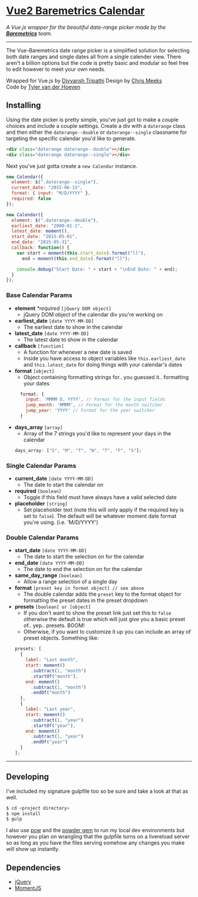 # [Vue2 Baremetrics Calendar]()

_A Vue.js wrapper for the beautiful date-range picker made by the **[Baremetrics](https://baremetrics.com)** team._

---

The Vue-Baremetrics date range picker is a simplified solution for selecting both date ranges and single dates all from a single calender view. There aren't a billion options but the code is pretty basic and modular so feel free to edit however to meet your own needs.

Wrapped for Vue.js by [Divyansh Tripathi](https://github.com/silent-lad)
Design by [Chris Meeks](https://dribbble.com/ChrisMeeks)  
Code by [Tyler van der Hoeven](https://github.com/tyvdh)

<!-- [View a demo](http://baremetrics.github.io/calendar/)
[View in a live production app](https://demo.baremetrics.com/) -->

## Installing

Using the date picker is pretty simple, you've just got to make a couple choices and include a couple settings.
Create a div with a `daterange` class and then either the `daterange--double` or `daterange--single` classname for targeting the specific calendar you'd like to generate.

```html
<div class="daterange daterange--double"></div>
<div class="daterange daterange--single"></div>
```

Next you've just gotta create a `new Calendar` instance.

```js
new Calendar({
  element: $(".daterange--single"),
  current_date: "2015-06-15",
  format: { input: "M/D/YYYY" },
  required: false
});

new Calendar({
  element: $(".daterange--double"),
  earliest_date: "2000-01-1",
  latest_date: moment(),
  start_date: "2015-05-01",
  end_date: "2015-05-31",
  callback: function() {
    var start = moment(this.start_date).format("ll"),
      end = moment(this.end_date).format("ll");

    console.debug("Start Date: " + start + "\nEnd Date: " + end);
  }
});
```

### Base Calendar Params

- **element** _\*required_ `[jQuery DOM object]`
  - jQuery DOM object of the calendar div you're working on
- **earliest_date** `[date YYYY-MM-DD]`
  - The earliest date to show in the calendar
- **latest_date** `[date YYYY-MM-DD]`
  - The latest date to show in the calendar
- **callback** `[function]`
  - A function for whenever a new date is saved
  - Inside you have access to object variables like `this.earliest_date` and `this.latest_date` for doing things with your calendar's dates
- **format** `[object]`
  - Object containing formatting strings for.. you guessed it.. formatting your dates
  ```js
    format: {
      input: 'MMMM D, YYYY', // Format for the input fields
      jump_month: 'MMMM', // Format for the month switcher
      jump_year: 'YYYY' // Format for the year switcher
    }
  ```
- **days_array** `[array]`
  - Array of the 7 strings you'd like to represent your days in the calendar
  ```js
  days_array: ["S", "M", "T", "W", "T", "F", "S"];
  ```

### Single Calendar Params

- **current_date** `[date YYYY-MM-DD]`
  - The date to start the calendar on
- **required** `[boolean]`
  - Toggle if this field must have always have a valid selected date
- **placeholder** `[string]`
  - Set placeholder text (note this will only apply if the required key is set to `false`). The default will be whatever moment date format you're using. (i.e. 'M/D/YYYY')

### Double Calendar Params

- **start_date** `[date YYYY-MM-DD]`
  - The date to start the selection on for the calendar
- **end_date** `[date YYYY-MM-DD]`
  - The date to end the selection on for the calendar
- **same_day_range** `[boolean]`
  - Allow a range selection of a single day
- **format** `[preset key in format object] // see above`
  - The double calendar adds the `preset` key to the format object for formatting the preset dates in the preset dropdown
- **presets** `[boolean] or [object]`
  - If you don't want to show the preset link just set this to `false` otherwise the default is true which will just give you a basic preset of.. yep.. presets. BOOM!
  - Otherwise, if you want to customize it up you can include an array of preset objects. Something like:
  ```js
  presets: [
    {
      label: "Last month",
      start: moment()
        .subtract(1, "month")
        .startOf("month"),
      end: moment()
        .subtract(1, "month")
        .endOf("month")
    },
    {
      label: "Last year",
      start: moment()
        .subtract(1, "year")
        .startOf("year"),
      end: moment()
        .subtract(1, "year")
        .endOf("year")
    }
  ];
  ```

---

## Developing

I've included my signature gulpfile too so be sure and take a look at that as well.

```bash
$ cd <project directory>
$ npm install
$ gulp
```

I also use [pow](http://pow.cx/) and the [powder gem](https://github.com/Rodreegez/powder) to run my local dev environments but however you plan on wrangling that the gulpfile turns on a livereload server so as long as you have the files serving somehow any changes you make will show up instantly.

## Dependencies

- [jQuery](https://jquery.com/)
- [MomentJS](http://momentjs.com/)
